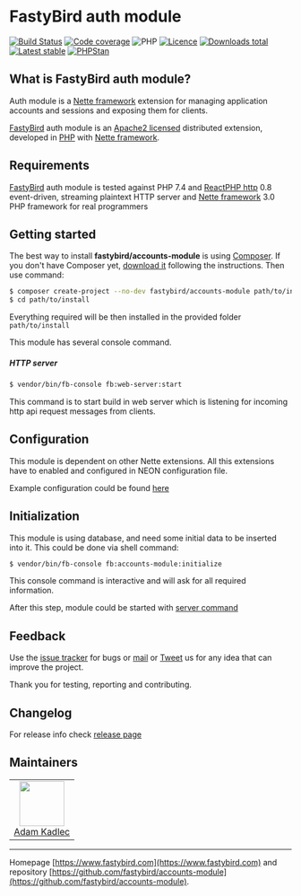 # FastyBird auth module

[![Build Status](https://badgen.net/github/checks/FastyBird/accounts-module/master?cache=300&style=flast-square)](https://github.com/FastyBird/accounts-module/actions)
[![Code coverage](https://badgen.net/coveralls/c/github/FastyBird/accounts-module?cache=300&style=flast-square)](https://coveralls.io/r/FastyBird/accounts-module)
![PHP](https://badgen.net/packagist/php/FastyBird/accounts-module?cache=300&style=flast-square)
[![Licence](https://badgen.net/packagist/license/FastyBird/accounts-module?cache=300&style=flast-square)](https://packagist.org/packages/FastyBird/accounts-module)
[![Downloads total](https://badgen.net/packagist/dt/FastyBird/accounts-module?cache=300&style=flast-square)](https://packagist.org/packages/FastyBird/accounts-module)
[![Latest stable](https://badgen.net/packagist/v/FastyBird/accounts-module/latest?cache=300&style=flast-square)](https://packagist.org/packages/FastyBird/accounts-module)
[![PHPStan](https://img.shields.io/badge/PHPStan-enabled-brightgreen.svg?style=flat-square)](https://github.com/phpstan/phpstan)

## What is FastyBird auth module?

Auth module is a [Nette framework](https://nette.org) extension for managing application accounts and sessions and exposing them for clients.

[FastyBird](https://www.fastybird.com) auth module is an [Apache2 licensed](http://www.apache.org/licenses/LICENSE-2.0) distributed extension, developed in [PHP](https://www.php.net) with [Nette framework](https://nette.org).

## Requirements

[FastyBird](https://www.fastybird.com) auth module is tested against PHP 7.4 and [ReactPHP http](https://github.com/reactphp/http) 0.8 event-driven, streaming plaintext HTTP server and [Nette framework](https://nette.org/en/) 3.0 PHP framework for real programmers

## Getting started

The best way to install **fastybird/accounts-module** is using [Composer](https://getcomposer.org/). If you don't have Composer yet, [download it](https://getcomposer.org/download/) following the instructions.
Then use command:

```sh
$ composer create-project --no-dev fastybird/accounts-module path/to/install
$ cd path/to/install
```

Everything required will be then installed in the provided folder `path/to/install`

This module has several console command.

##### HTTP server

```sh
$ vendor/bin/fb-console fb:web-server:start
```

This command is to start build in web server which is listening for incoming http api request messages from clients.

## Configuration

This module is dependent on other Nette extensions. All this extensions have to enabled and configured in NEON configuration file.

Example configuration could be found [here](https://github.com/FastyBird/accounts-module/blob/master/config/example.neon)

## Initialization

This module is using database, and need some initial data to be inserted into it. This could be done via shell command:

```sh
$ vendor/bin/fb-console fb:accounts-module:initialize
```

This console command is interactive and will ask for all required information.

After this step, module could be started with [server command](#http-server)

## Feedback

Use the [issue tracker](https://github.com/FastyBird/accounts-module/issues) for bugs or [mail](mailto:code@fastybird.com) or [Tweet](https://twitter.com/fastybird) us for any idea that can improve the project.

Thank you for testing, reporting and contributing.

## Changelog

For release info check [release page](https://github.com/FastyBird/accounts-module/releases)

## Maintainers

<table>
	<tbody>
		<tr>
			<td align="center">
				<a href="https://github.com/akadlec">
					<img width="80" height="80" src="https://avatars3.githubusercontent.com/u/1866672?s=460&amp;v=4">
				</a>
				<br>
				<a href="https://github.com/akadlec">Adam Kadlec</a>
			</td>
		</tr>
	</tbody>
</table>

***
Homepage [https://www.fastybird.com](https://www.fastybird.com) and repository [https://github.com/fastybird/accounts-module](https://github.com/fastybird/accounts-module).
